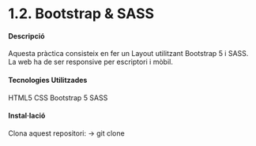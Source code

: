 # 1.2. Bootstrap & SASS

#### Descripció
Aquesta pràctica consisteix en fer un Layout utilitzant Bootstrap 5 i SASS. La web ha de ser responsive per escriptori i mòbil.

#### Tecnologies Utilitzades
HTML5
CSS
Bootstrap 5
SASS

#### Instal·lació
Clona aquest repositori: -> git clone